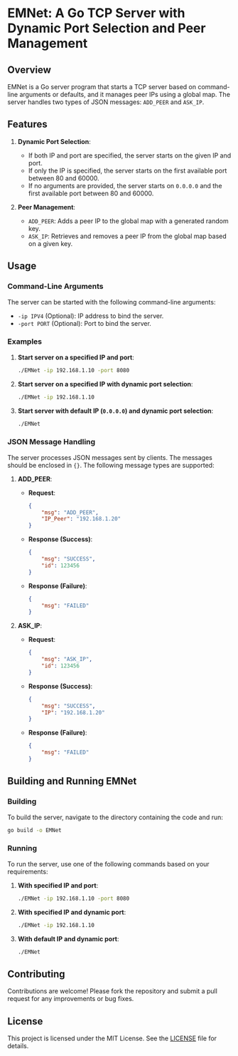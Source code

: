# EMNet: A Go TCP Server with Dynamic Port Selection and Peer Management

## Overview

EMNet is a Go server program that starts a TCP server based on command-line arguments or defaults, and it manages peer IPs using a global map. The server handles two types of JSON messages: `ADD_PEER` and `ASK_IP`.

## Features

1. **Dynamic Port Selection**:
    - If both IP and port are specified, the server starts on the given IP and port.
    - If only the IP is specified, the server starts on the first available port between 80 and 60000.
    - If no arguments are provided, the server starts on `0.0.0.0` and the first available port between 80 and 60000.

2. **Peer Management**:
    - `ADD_PEER`: Adds a peer IP to the global map with a generated random key.
    - `ASK_IP`: Retrieves and removes a peer IP from the global map based on a given key.

## Usage

### Command-Line Arguments

The server can be started with the following command-line arguments:

- `-ip IPV4` (Optional): IP address to bind the server.
- `-port PORT` (Optional): Port to bind the server.

### Examples

1. **Start server on a specified IP and port**:
    ```sh
    ./EMNet -ip 192.168.1.10 -port 8080
    ```

2. **Start server on a specified IP with dynamic port selection**:
    ```sh
    ./EMNet -ip 192.168.1.10
    ```

3. **Start server with default IP (`0.0.0.0`) and dynamic port selection**:
    ```sh
    ./EMNet
    ```

### JSON Message Handling

The server processes JSON messages sent by clients. The messages should be enclosed in `{}`. The following message types are supported:

1. **ADD_PEER**:
    - **Request**:
        ```json
        {
            "msg": "ADD_PEER",
            "IP_Peer": "192.168.1.20"
        }
        ```
    - **Response (Success)**:
        ```json
        {
            "msg": "SUCCESS",
            "id": 123456
        }
        ```
    - **Response (Failure)**:
        ```json
        {
            "msg": "FAILED"
        }
        ```

2. **ASK_IP**:
    - **Request**:
        ```json
        {
            "msg": "ASK_IP",
            "id": 123456
        }
        ```
    - **Response (Success)**:
        ```json
        {
            "msg": "SUCCESS",
            "IP": "192.168.1.20"
        }
        ```
    - **Response (Failure)**:
        ```json
        {
            "msg": "FAILED"
        }
        ```

## Building and Running EMNet

### Building

To build the server, navigate to the directory containing the code and run:

```sh
go build -o EMNet
```

### Running

To run the server, use one of the following commands based on your requirements:

1. **With specified IP and port**:
    ```sh
    ./EMNet -ip 192.168.1.10 -port 8080
    ```

2. **With specified IP and dynamic port**:
    ```sh
    ./EMNet -ip 192.168.1.10
    ```

3. **With default IP and dynamic port**:
    ```sh
    ./EMNet
    ```

## Contributing

Contributions are welcome! Please fork the repository and submit a pull request for any improvements or bug fixes.

## License

This project is licensed under the MIT License. See the [LICENSE](LICENSE) file for details.
